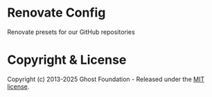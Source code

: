 # Renovate Config

Renovate presets for our GitHub repositories

# Copyright & License 

Copyright (c) 2013-2025 Ghost Foundation - Released under the [MIT license](LICENSE).